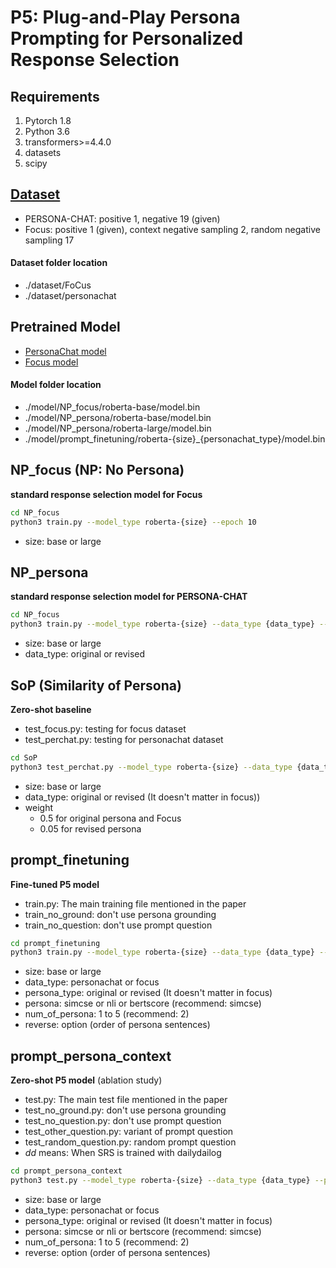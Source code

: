 # P5: Plug-and-Play Persona Prompting for Personalized Response Selection

## Requirements
1. Pytorch 1.8
2. Python 3.6
3. transformers>=4.4.0
4. datasets
5. scipy

## [Dataset](http://naver.me/xHnBDXO3)
- PERSONA-CHAT: positive 1, negative 19 (given)
- Focus: positive 1 (given), context negative sampling 2, random negative sampling 17

#### Dataset folder location
- ./dataset/FoCus
- ./dataset/personachat

## Pretrained Model
- [PersonaChat model]()
- [Focus model]()

#### Model folder location
- ./model/NP_focus/roberta-base/model.bin
- ./model/NP_persona/roberta-base/model.bin
- ./model/NP_persona/roberta-large/model.bin
- ./model/prompt_finetuning/roberta-{size}_{personachat_type}/model.bin

## NP_focus (NP: No Persona)
**standard response selection model for Focus**

```bash
cd NP_focus
python3 train.py --model_type roberta-{size} --epoch 10
```
- size: base or large

## NP_persona
**standard response selection model for PERSONA-CHAT**

```bash
cd NP_focus
python3 train.py --model_type roberta-{size} --data_type {data_type} --epoch 10
```
- size: base or large
- data_type: original or revised

## SoP (Similarity of Persona)
**Zero-shot baseline**
- test_focus.py: testing for focus dataset
- test_perchat.py: testing for personachat dataset

```bash
cd SoP
python3 test_perchat.py --model_type roberta-{size} --data_type {data_type} --persona simcse --weight {weight} --agg max
```
- size: base or large
- data_type: original or revised (It doesn't matter in focus))
- weight
    - 0.5 for original persona and Focus
    - 0.05 for revised persona

## prompt_finetuning
**Fine-tuned P5 model**
- train.py: The main training file mentioned in the paper
- train_no_ground: don't use persona grounding
- train_no_question: don't use prompt question

```bash
cd prompt_finetuning
python3 train.py --model_type roberta-{size} --data_type {data_type} --persona_type {persona_type} --persona {persona} --num_of_persona {num_of_persona} --reverse
```
- size: base or large
- data_type: personachat or focus
- persona_type: original or revised (It doesn't matter in focus)
- persona: simcse or nli or bertscore (recommend: simcse)
- num_of_persona: 1 to 5  (recommend: 2)
- reverse: option (order of persona sentences)

## prompt_persona_context
**Zero-shot P5 model** (ablation study)
- test.py: The main test file mentioned in the paper
- test_no_ground.py: don't use persona grounding
- test_no_question.py: don't use prompt question
- test_other_question.py: variant of prompt question
- test_random_question.py: random prompt question
- *dd* means: When SRS is trained with dailydailog

```bash
cd prompt_persona_context
python3 test.py --model_type roberta-{size} --data_type {data_type} --persona_type {persona_type} --persona {persona} --num_of_persona {num_of_persona} --reverse
```
- size: base or large
- data_type: personachat or focus
- persona_type: original or revised (It doesn't matter in focus)
- persona: simcse or nli or bertscore (recommend: simcse)
- num_of_persona: 1 to 5  (recommend: 2)
- reverse: option (order of persona sentences)
